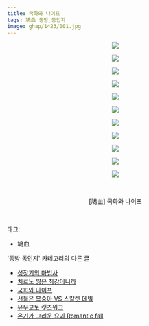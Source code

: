 ```yaml
---
title: 국화와 나이프
tags: 鳩血 동방_동인지
image: ghap/1423/001.jpg
---
```

<div class="article">
<p style="text-align: center; clear: none; float: none;"><img src="{{ site.nasurl }}/ghap/1423/001.jpg"/></p>
<p style="text-align: center; clear: none; float: none;"><img src="{{ site.nasurl }}/ghap/1423/002.jpg"/></p>
<p style="text-align: center; clear: none; float: none;"><img src="{{ site.nasurl }}/ghap/1423/003.jpg"/></p>
<p style="text-align: center; clear: none; float: none;"><img src="{{ site.nasurl }}/ghap/1423/004.jpg"/></p>
<p style="text-align: center; clear: none; float: none;"><img src="{{ site.nasurl }}/ghap/1423/005.jpg"/></p>
<p style="text-align: center; clear: none; float: none;"><img src="{{ site.nasurl }}/ghap/1423/006.jpg"/></p>
<p style="text-align: center; clear: none; float: none;"><img src="{{ site.nasurl }}/ghap/1423/007.jpg"/></p>
<p style="text-align: center; clear: none; float: none;"><img src="{{ site.nasurl }}/ghap/1423/008.jpg"/></p>
<p style="text-align: center; clear: none; float: none;"><img src="{{ site.nasurl }}/ghap/1423/009.jpg"/></p>
<p style="text-align: center; clear: none; float: none;"><img src="{{ site.nasurl }}/ghap/1423/010.jpg"/></p>
<p style="text-align: center; clear: none; float: none;"><img src="{{ site.nasurl }}/ghap/1423/011.jpg"/></p>
<p style="text-align: center; clear: none; float: none;"><br/></p>
<p style="text-align: center; clear: none; float: none;">[鳩血] 국화와 나이프</p>
<p><br/></p>
</div><div class="tagTrail">
<p>태그: </p>
<ul>
<li>鳩血</li>
</ul>
</div><div class="another">
<p>'동방 동인지' 카테고리의 다른 글</p>
<ul>
<li><a href="/2016-08-08-ghap_1425">성장기의 마법사</a></li>
<li><a href="/2016-08-08-ghap_1424">치르노 쨩은 최강이니까</a></li>
<li><a href="/2016-08-08-ghap_1423">국화와 나이프</a></li>
<li><a href="/2016-08-08-ghap_1422">선물은 복숭아 VS 스칼렛 데빌</a></li>
<li><a href="/2016-08-08-ghap_1421">유우교토 캣츠워크</a></li>
<li><a href="/2016-08-08-ghap_1420">온기가 그리운 요괴 Romantic fall</a></li>
</ul>
</div><div class="cb_module cb_fluid">
<div class="cb_wrt cb_profile">
</div><!-- commentList close -->
</div>